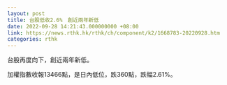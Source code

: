 ```yaml
---
layout: post
title: 台股低收2.6%　創近兩年新低
date: 2022-09-28 14:21:43.000000000 +08:00
link: https://news.rthk.hk/rthk/ch/component/k2/1668783-20220928.htm
categories: rthk
---
```


台股再度向下，創近兩年新低。

加權指數收報13466點，是日內低位，跌360點，跌幅2.61%。
